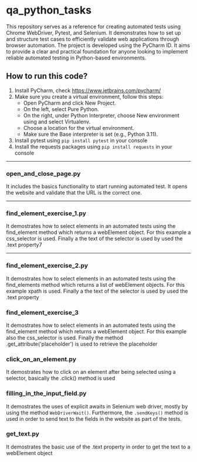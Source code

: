 # qa_python_tasks
This repository serves as a reference for creating automated tests using Chrome WebDriver, Pytest, and Selenium. It demonstrates how to set up and structure test cases to efficiently validate web applications through browser automation. The project is developed using the PyCharm ID.
It aims to provide a clear and practical foundation for anyone looking to implement reliable automated testing in Python-based environments.

## How to run this code?
1. Install PyCharm, check https://www.jetbrains.com/pycharm/
2. Make sure you create a virtual environment, follow this steps:
    - Open PyCharm and click New Project.
    - On the left, select Pure Python.
    - On the right, under Python Interpreter, choose New environment using and select Virtualenv.
    - Choose a location for the virtual environment.
    - Make sure the Base interpreter is set (e.g., Python 3.11).
3. Install pytest using ```pip install pytest``` in your console
4. Install the requests packages using ```pip install requests``` in your console

---

### open_and_close_page.py
It includes the basics functionality to start running automated test. It opens the website and validate that the URL is the correct one.

---

### find_element_exercise_1.py
It demostrates how to select elements in an automated tests using the find_element method which returns a webElement object. For this example a css_selector is used. Finally a the text of the selector is used by used the .text property7

---

### find_element_exercise_2.py
It demostrates how to select elements in an automated tests using the find_elements method which returns a list of webElement objects. For this example xpath is used. Finally a the text of the selector is used by used the .text property

### find_element_exercise_3
It demostrates how to select elements in an automated tests using the find_element method which returns a webElement object. For this example also the css_selector is used. Finally the method .get_attribute('placeholder') is used to retrieve the placeholder

### click_on_an_element.py
It demostrates how to click on an element after being selected using a selector, basically the .click() method is used

### filling_in_the_input_field.py 
It demostrates the uses of explicit awaits in Selenium web driver, mostly by using the method ```WebDriverWait()```. Furthermore, the ```.sendKeys()``` method is used in order to send text to the fields in the website as part of the tests.

### get_text.py
It demostrates the basic use of the .text property in order to get the text to a webElement object


